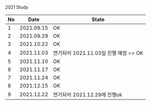 2021 Study

| No  | Date       | State                                 |
| --- | ---------- | ------------------------------------- |
| 1   | 2021.09.15 | OK                                    |
| 2   | 2021.09.29 | OK                                    |
| 3   | 2021.10.22 | OK                                    |
| 4   | 2021.11.03 | 연기되어 2021.11.03일 진행 예정 => OK |
| 5   | 2021.11.10 | OK                                    |
| 6   | 2021.11.17 | OK                                    |
| 7   | 2021.11.24 | OK                                    |
| 8   | 2021.12.15 | OK                                    |
| 9   | 2021.12.22 | 연기되어 2021.12.29에 진행ok          |
